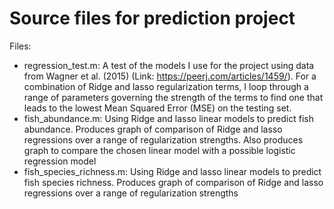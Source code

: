 # Source files for prediction project

Files:
 - regression_test.m: 
  A test of the models I use for the project using data from Wagner et al. (2015) (Link: https://peerj.com/articles/1459/).
  For a combination of Ridge and lasso regularization terms, I loop through a range of parameters governing the strength of the terms to find one that leads to the lowest Mean Squared Error (MSE) on the testing set. 
 - fish_abundance.m:
  Using Ridge and lasso linear models to predict fish abundance. 
  Produces graph of comparison of Ridge and lasso regressions over a range of regularization strengths.
  Also produces graph to compare the chosen linear model with a possible logistic regression model
 - fish_species_richness.m:
  Using Ridge and lasso linear models to predict fish species richness. 
  Produces graph of comparison of Ridge and lasso regressions over a range of regularization strengths
